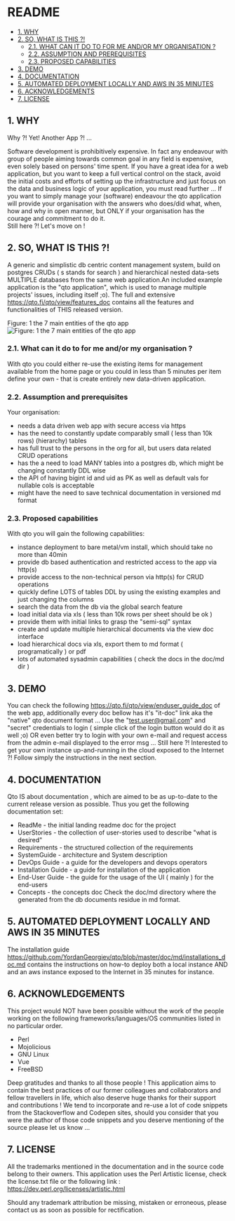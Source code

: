 #  README
* [1. WHY](#1-why)
* [2. SO, WHAT IS THIS ?!](#2-so-what-is-this-)
  * [2.1. WHAT CAN IT DO TO FOR ME AND/OR MY ORGANISATION ?](#21-what-can-it-do-to-for-me-and/or-my-organisation-)
  * [2.2. ASSUMPTION AND PREREQUISITES](#22-assumption-and-prerequisites)
  * [2.3. PROPOSED CAPABILITIES](#23-proposed-capabilities)
* [3. DEMO](#3-demo)
* [4. DOCUMENTATION](#4-documentation)
* [5. AUTOMATED DEPLOYMENT LOCALLY AND AWS IN 35 MINUTES](#5-automated-deployment-locally-and-aws-in-35-minutes)
* [6. ACKNOWLEDGEMENTS](#6-acknowledgements)
* [7. LICENSE](#7-license)




    

## 1. WHY
Why ?! Yet! Another App ?! ... 

Software development is prohibitively expensive. In fact any endeavour with group of people aiming towards common goal in any field is expensive, even solely based on persons' time spent. 
If you have a great idea for a web application, but you want to keep a full vertical control on the stack, avoid the initial costs and efforts of setting up the infrastructure and just focus on the data and business logic of your application, you must read further ...
If you want to simply manage your (software) endeavour the qto application will provide your organisation with the answers who does/did what, when, how and why in open manner, but ONLY if your organisation has the courage and commitment to do it.  
Still here ?! Let's move on !

    

## 2. SO, WHAT IS THIS ?!
A generic and simplistic db centric content management system, build on postgres CRUDs ( s stands for search ) and hierarchical nested data-sets MULTIPLE databases from the same web application.An included example application is the "qto application", which is used to manage multiple projects' issues, including itself ;o). 
The full and extensive https://qto.fi/qto/view/features_doc contains all the features and functionalities of THIS released version. 



Figure: 1 
the 7 main entities of the qto app
![Figure: 1 
the 7 main entities of the qto app](https://raw.githubusercontent.com/YordanGeorgiev/qto/master/doc/img/readme/what-is-is.png)

    

### 2.1. What can it do to for me and/or my organisation ?
With qto you could either re-use the existing items for management available from the home page or you could in less than 5 minutes per item define your own - that is create entirely new data-driven application.

    

### 2.2. Assumption and prerequisites
Your organisation:

- needs a data driven web app with secure access via https
- has the need to constantly update comparably small ( less than 10k rows) (hierarchy) tables
- has full trust to the persons in the org for all, but users data related CRUD operations 
- has the a need to load MANY tables into a postgres db, which might be changing constantly DDL wise
- the API of having bigint id and uid as PK as well as default vals for nullable cols is acceptable
- might have the need to save technical documentation in versioned md format

    

### 2.3. Proposed capabilities
With qto you will gain the following capabilities:
- instance deployment to bare metal/vm install, which should take no more than 40min
- provide db based authentication and restricted access to the app via http(s)
- provide access to the non-technical person via http(s) for CRUD operations
- quickly define LOTS of tables DDL by using the existing examples and just changing the columns
- search the data from the db via the global search feature 
- load initial data via xls ( less than 10k rows per sheet should be ok )
- provide them with initial links to grasp the "semi-sql" syntax
- create and update multiple hierarchical documents via the view doc interface
- load hierarchical docs via xls, export them to md format ( programatically ) or pdf
- lots of automated sysadmin capabilities ( check the docs in the doc/md dir )

    

## 3. DEMO
You can check the following https://qto.fi/qto/view/enduser_guide_doc of the web app, additionally every doc bellow has it's "it-doc" link aka the "native" qto document format …
Use the "test.user@gmail.com" and "secret" credentials to login ( simple click of the login button would do it as well ;o) OR even better try to login with your own e-mail and request access from the admin e-mail displayed to the error msg ...
Still here ?! Interested to get your own instance up-and-running in the cloud exposed to the Internet ?!
Follow simply the instructions in the next section.

    

## 4. DOCUMENTATION

Qto IS about documentation , which are aimed to be as up-to-date to the current release version as possible. Thus you get the following documentation set:
 - ReadMe - the initial landing readme doc for the project
 - UserStories - the collection of user-stories used to describe "what is desired"
 - Requirements - the structured collection of the requirements 
 - SystemGuide - architecture and System description
 - DevOps Guide - a guide for the developers and devops operators
 - Installation Guide - a guide for installation of the application
 - End-User Guide - the guide for the usage of the UI ( mainly ) for the end-users
 - Concepts - the concepts doc 
Check the doc/md directory where the generated from the db documents residue in md format.

    

## 5. AUTOMATED DEPLOYMENT LOCALLY AND AWS IN 35 MINUTES
The installation guide https://github.com/YordanGeorgiev/qto/blob/master/doc/md/installations_doc.md contains the instructions on how-to deploy both a local instance AND and an aws instance exposed to the Internet in 35 minutes for instance.

    

## 6. ACKNOWLEDGEMENTS
This project would NOT have been possible without the work of the people working on the following frameworks/languages/OS communities listed in no particular order.
 - Perl
 - Mojolicious
 - GNU Linux
 - Vue
 - FreeBSD

Deep gratitudes and thanks to all those people ! This application aims to contain the best practices of our former colleagues and collaborators and fellow travellers in life, which also deserve huge thanks for their support and contributions ! We tend to incorporate and re-use a lot of code snippets from the Stackoverflow and Codepen sites, should you consider that you were the author of those code snippets and you deserve mentioning of the source please let us know ...

    

## 7. LICENSE
All the trademarks mentioned in the documentation and in the source code belong to their owners. This application uses the Perl Artistic license, check the license.txt file or the following link : https://dev.perl.org/licenses/artistic.html

Should any trademark attribution be missing, mistaken or erroneous, please contact us as soon as possible for rectification.

    

